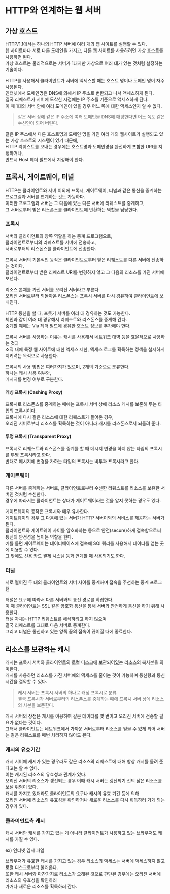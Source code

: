 # HTTP와 연계하는 웹 서버

## 가상 호스트

HTTP/1.1에서는 하나의 HTTP 서버에 여러 개의 웹 사이트를 실행할 수 있다.   
웹 사이트마다 서로 다른 도메인을 가지고, 다른 웹 사이트를 사용하려면 가상 호스트를 사용하면 된다.       
가상 호스트는 물리적으로는 서버가 1대지만 가상으로 여러 대가 있는 것처럼 설정하는 기술이다.   

HTTP를 사용해서 클라이언트가 서버에 액세스할 때는 호스트 명이나 도메인 명이 자주 사용된다.   
인터넷에서 도메인명은 DNS에 의해서 IP 주소로 변환되고 나서 액세스하게 된다.   
결국 리퀘스트가 서버에 도착한 시점에는 IP 주소를 기준으로 액세스하게 된다.   
이 때 1대의 서버 안에 여러 도메인이 있을 경우 어느 쪽에 대한 액세스인지 알 수 없다.   

> 같은 서버 상에 같은 IP 주소에 여러 도메인을 DNS에 매핑한다면 어느 쪽도 같은 수신인이 되어 버린다.   

같은 IP 주소에서 다른 호스트명과 도메인 명을 가진 여러 개의 웹사이트가 실행되고 있는 가상 호스트의 시스템이 있기 때문에,    
HTTP 리퀘스트를 보내는 경우에는 호스트명과 도메인명을 완전하게 포함한 URI를 지정하거나,    
반드시 Host 헤더 필드에서 지정해야 한다.   

## 프록시, 게이트웨이, 터널

HTTP는 클라이언트와 서버 이외에 프록시, 게이트웨이, 터널과 같은 통신을 중계하는 프로그램과 서버를 연계하는 것도 가능하다.   
이러한 프로그램과 서버는 그 다음에 있는 다른 서버에 리퀘스트를 중계하고,    
그 서버로부터 받은 리스폰스를 클라이언트에 반환하는 역할을 담당한다.   

### 프록시

서버와 클라이언트의 양쪽 역할을 하는 중계 프로그램으로,    
클라이언트로부터의 리퀘스트를 서버에 전송하고,    
서버로부터의 리스폰스를 클라이언트에 전송한다.   

프록시 서버의 기본적인 동작은 클라이언트로부터 받은 리퀘스트를 다른 서버에 전송하는 것이다.   
클라이언트로부터 받은 리퀘스트 URI를 변경하지 않고 그 다음의 리소스를 가진 서버에 보낸다.   

리소스 본체를 가진 서버를 오리진 서버라고 부른다.   
오리진 서버로부터 되돌아온 리스폰스는 프록시 서버를 다시 경유하여 클라이언트에 보내진다.   

HTTP 통신을 할 때, 프롯기 서버를 여러 대 경유하는 것도 가능한다.   
체인과 같이 여러 대 경유해서 리퀘스트와 리스폰스를 중계해 간다.   
중계할 떄에는 Via 헤더 필드에 경유한 호스트 정보를 추가해야 한다.   

프록시 서버를 사용하는 이유는 캐시를 사용해서 네트워크 대역 등을 효율적으로 사용하는 것과     
조직 내에 특정 웹 사이트에 대한 엑세스 제한, 엑세스 로그를 획득하는 정책을 철저하게 지키려는 목적으로 사용한다.   

프록시의 사용 방법은 여러가지가 있으며, 2개의 기준으로 분류한다.  
하나는 캐시 사용 여부와,      
메시지를 변경 여부로 구분한다.   

#### 캐싱 프록시 (Cashing Proxy)

프록시로 리스폰스를 중계하는 때에는 프록시 서버 상에 리소스 캐시를 보존해 두는 타입의 프록시이다.   
프록시에 다시 같은 리소스에 대한 리퀘스트가 들어온 경우,   
오리진 서버로부터 리소스를 획득하는 것이 아니라 캐시를 리스폰스로서 되돌려 준다.   

#### 투명 프록시 (Transparent Proxy)

프록시로 리퀘스트와 리스폰스를 중계를 할 때 메시지 변경을 하지 않는 타입의 프록시를 투명 프록시라고 한다.   
반대로 메시지에 변경을 가하는 타입의 프록시는 비투과 프록시라고 한다.   

### 게이트웨이

다른 서버를 중계하는 서버로, 클라이언트로부터 수신한 리퀘스트를 리소스를 보유한 서버인 것처럼 수신한다.   
경우에 따라서는 클라이언트는 상대가 게이트웨이라는 것을 알지 못하는 경우도 있다.   

게이트웨이의 동작은 프록시와 매우 유사한다.   
게이트웨이의 경우 그 다음에 있는 서버가 HTTP 서버이외의 서비스를 제공하는 서버가 된다.   
클라이언트와 게이트웨이 사이를 암호화하는 등으로 안전(secure)하게 접속함으로써 통신의 안정성을 높이는 역할을 한다.   
예를 들면 게이트웨이는 데이터베이스에 접속해 SQl 쿼리를 사용해서 데이터를 얻는 곳에 이용할 수 있다.   
그 밖에도 신용 카드 결제 시스템 등과 연계할 때 사용되기도 한다.   

### 터널

서로 떨어진 두 대의 클라이언트와 서버 사이를 중계하며 접속을 주선하는 중계 프로그램

터널은 요구에 따라서 다른 서버와의 통신 경로를 확립한다.   
이 때 클라이언트는 SSL 같은 암호화 통신을 통해 서버와 안전하게 통신을 하기 위해 사용한다.   
터널 자체는 HTTP 리퀘스트를 해석하려고 하지 않으며    
결국 리퀘스트를 그대로 다음 서버로 중계한다.   
그리고 터널은 통신하고 있는 양쪽 끝의 접속이 끊어질 때에 종료한다.   

## 리소스를 보관하는 캐시

캐시는 프록시 서버와 클라이언트의 로컬 디스크에 보관되어있는 리소스의 복사본을 의미한다.   
캐시를 사용하면 리소스를 가진 서버에의 액세스를 줄이는 것이 가능하며 통신량과 통신 시간을 절약할 수 있다.

> 캐시 서버는 프록시 서버의 하나로 캐싱 프록시로 분류    
> 결국 프록시가 서버로부터의 리스폰스를 중계하는 때에 프록시 서버 상에 리소스의 사본을 보존한다.   

캐시 서버의 장점은 캐시를 이용하여 같은 데이터를 몇 번이고 오리진 서버에 전송할 필요가 없다는 것이다.   
그래서 클라이언트는 네트워크에서 가까운 서버로부터 리소스를 얻을 수 있게 되어 서버는 같은 리퀘스트를 매번 처리하지 않아도 된다.   

### 캐시의 유효기간

캐시 서버에 캐시가 있는 경우라도 같은 리소스의 리퀘스트에 대해 항상 캐시를 돌려 준다고는 할 수 없다.   
이는 캐시된 리소스의 유효성과 관계가 있다.   
오리진 서버의 리소스가 갱신되는 경우 이때 캐시 서버는 갱신되기 전의 낡은 리소스를 보낼 위험이 있다.    
캐시를 가지고 있더라도 클라이언트의 요구나 캐시의 유효 기간 등에 의해   
오리진 서버에 리소스의 유효성을 확인하거나 새로운 리소스를 다시 획득하러 가게 되는 경우가 있다.   

### 클라이언트측 캐시

캐시 서버만 캐시를 가지고 있는 게 아니라 클라이언트가 사용하고 있는 브라우저도 캐시를 가질 수 있다.   

ex) 인터넷 임시 파일   

브라우저가 유효한 캐시를 가지고 있는 경우 리소스의 액세스는 서버에 액세스하지 않고 로컬 디스크로부터 불러온다.   
또한 캐시 서버와 마찬가지로 리소스가 오래된 것으로 판단된 경우에는 오리진 서버에 리소스의 유효성을 확인하러     
가거나 새로운 리소스를 획득하러 간다.   

